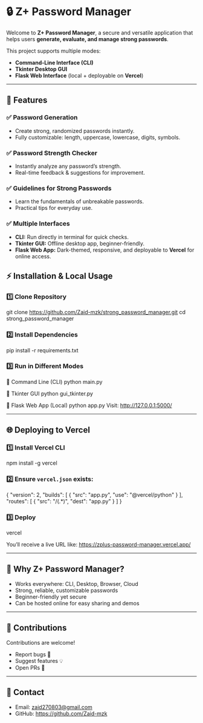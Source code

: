# 🔒 Z+ Password Manager

Welcome to **Z+ Password Manager**, a secure and versatile application that helps users **generate, evaluate, and manage strong passwords**.

This project supports multiple modes:
- **Command-Line Interface (CLI)**
- **Tkinter Desktop GUI**
- **Flask Web Interface** (local + deployable on **Vercel**)

---

## 🚀 Features

### ✅ Password Generation
- Create strong, randomized passwords instantly.
- Fully customizable: length, uppercase, lowercase, digits, symbols.

### ✅ Password Strength Checker
- Instantly analyze any password’s strength.
- Real-time feedback & suggestions for improvement.

### ✅ Guidelines for Strong Passwords
- Learn the fundamentals of unbreakable passwords.
- Practical tips for everyday use.

### ✅ Multiple Interfaces
- **CLI:** Run directly in terminal for quick checks.
- **Tkinter GUI:** Offline desktop app, beginner-friendly.
- **Flask Web App:** Dark-themed, responsive, and deployable to **Vercel** for online access.


## ⚡ Installation & Local Usage

### 1️⃣ Clone Repository
git clone https://github.com/Zaid-mzk/strong_password_manager.git
cd strong_password_manager

### 2️⃣ Install Dependencies
pip install -r requirements.txt

### 3️⃣ Run in Different Modes

🔹 Command Line (CLI)
python main.py

🔹 Tkinter GUI
python gui_tkinter.py

🔹 Flask Web App (Local)
python app.py
Visit: http://127.0.0.1:5000/

---

## 🌐 Deploying to Vercel

### 1️⃣ Install Vercel CLI
npm install -g vercel

### 2️⃣ Ensure `vercel.json` exists:
{
  "version": 2,
  "builds": [
    { "src": "app.py", "use": "@vercel/python" }
  ],
  "routes": [
    { "src": "/(.*)", "dest": "app.py" }
  ]
}

### 3️⃣ Deploy
vercel

You’ll receive a live URL like:
https://zplus-password-manager.vercel.app/

---

## 🎯 Why Z+ Password Manager?

- Works everywhere: CLI, Desktop, Browser, Cloud  
- Strong, reliable, customizable passwords  
- Beginner-friendly yet secure  
- Can be hosted online for easy sharing and demos  

---

## 🤝 Contributions

Contributions are welcome!

- Report bugs 🐛  
- Suggest features 💡  
- Open PRs 🚀  

---

## 📧 Contact

- Email: zaid270803@gmail.com  
- GitHub: https://github.com/Zaid-mzk
